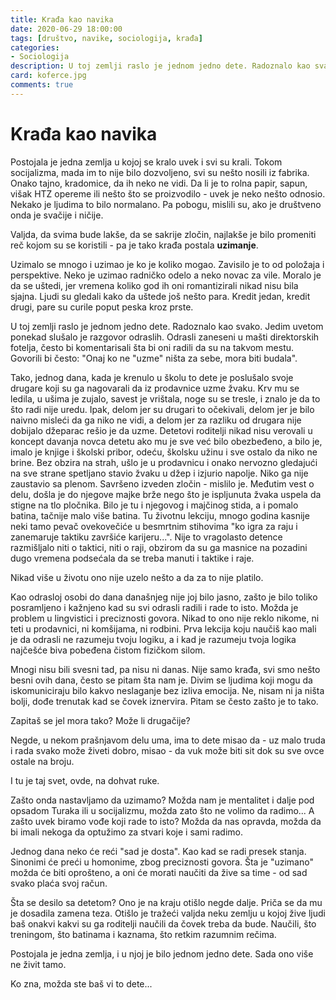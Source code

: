 ```yaml
---
title: Krađa kao navika
date: 2020-06-29 18:00:00
tags: [društvo, navike, sociologija, krađa]
categories:
- Sociologija 
description: U toj zemlji raslo je jednom jedno dete. Radoznalo kao svako. Jedim uvetom ponekad slušalo je razgovor odraslih. Odrasli zaneseni...
card: koferce.jpg
comments: true
---
```


<style>
    .img-mb-14 { margin-bottom: 14px; }
    a { color: #6463ce; font-weight: 500; }
</style>


# Krađa kao navika

Postojala je jedna zemlja u kojoj se kralo uvek i svi su krali. Tokom socijalizma, mada im to nije bilo dozvoljeno, svi su nešto nosili iz fabrika. Onako tajno, kradomice, da ih neko ne vidi. Da li je to rolna papir, sapun, višak HTZ opereme ili nešto što se proizvodilo - uvek je neko nešto odnosio. Nekako je ljudima to bilo normalano. Pa pobogu, mislili su, ako je društveno onda je svačije i ničije.

Valjda, da svima bude lakše, da se sakrije zločin, najlakše je bilo promeniti reč kojom su se koristili - pa je tako krađa postala **uzimanje**. 

Uzimalo se mnogo i uzimao je ko je koliko mogao. Zavisilo je to od položaja i perspektive. Neko je uzimao radničko odelo a neko novac za vile. Moralo je da se uštedi, jer vremena koliko god ih oni romantizirali nikad nisu bila sjajna. Ljudi su gledali kako da uštede još nešto para. Kredit jedan, kredit drugi, pare su curile poput peska kroz prste.

U toj zemlji raslo je jednom jedno dete. Radoznalo kao svako. Jedim uvetom ponekad slušalo je razgovor odraslih. Odrasli zaneseni u mašti direktorskih fotelja, često bi komentarisali šta bi oni radili da su na takvom mestu. Govorili bi često: "Onaj ko ne "uzme" ništa za sebe, mora biti budala".

Tako, jednog dana, kada je krenulo u školu to dete je poslušalo svoje drugare koji su ga nagovarali da iz prodavnice uzme žvaku. Krv mu se ledila, u ušima je zujalo, savest je vrištala, noge su se tresle, i znalo je da to što radi nije uredu. Ipak, delom jer su drugari to očekivali, delom jer je bilo naivno misleći da ga niko ne vidi, a delom jer za razliku od drugara nije dobijalo džeparac rešio je da uzme. Detetovi roditelji nikad nisu verovali u koncept davanja novca detetu ako mu je sve već bilo obezbeđeno, a bilo je, imalo je knjige i školski pribor, odeću, školsku užinu i sve ostalo da niko ne brine. Bez obzira na strah, ušlo je u prodavnicu i onako nervozno gledajući na sve strane spetljano stavio žvaku u džep i izjurio napolje. Niko ga nije zaustavio sa plenom. Savršeno izveden zločin - mislilo je. 
Međutim vest o delu, došla je do njegove majke brže nego što je ispljunuta žvaka uspela da stigne na tlo pločnika. Bilo je tu i njegovog i majčinog stida, a i pomalo batina, tačnije malo više batina. Tu životnu lekciju, mnogo godina kasnije neki tamo pevač ovekovečiće u besmrtnim stihovima "ko igra za raju i zanemaruje taktiku završiće karijeru...". Nije to vragolasto detence razmišljalo niti o taktici, niti o raji, obzirom da su ga masnice na pozadini dugo vremena podsećala da se treba manuti i taktike i raje. 

Nikad više u životu ono nije uzelo nešto a da za to nije platilo. 

Kao odrasloj osobi do dana današnjeg nije joj bilo jasno, zašto je bilo toliko posramljeno i kažnjeno kad su svi odrasli radili i rade to isto. Možda je problem u lingvistici i preciznosti govora. Nikad to ono nije reklo nikome, ni teti u prodavnici, ni komšijama, ni rodbini. 
Prva lekcija koju naučiš kao mali je da odrasli ne razumeju tvoju logiku, a i kad je razumeju tvoja logika najčešće biva pobeđena čistom fizičkom silom.

Mnogi nisu bili svesni tad, pa nisu ni danas. Nije samo krađa, svi smo nešto besni ovih dana, često se pitam šta nam je. Divim se ljudima koji mogu da iskomuniciraju bilo kakvo neslaganje bez izliva emocija. Ne, nisam ni ja ništa bolji, dođe trenutak kad se čovek iznervira. Pitam se često zašto je to tako. 

Zapitaš se jel mora tako? Može li drugačije?

Negde, u nekom prašnjavom delu uma, ima to dete misao da - uz malo truda i rada svako može živeti dobro, misao - da vuk može biti sit dok su sve ovce ostale na broju. 

I tu je taj svet, ovde, na dohvat ruke.

Zašto onda nastavljamo da uzimamo? Možda nam je mentalitet i dalje pod opsadom Turaka ili u socijalizmu, možda zato što ne volimo da radimo... 
A zašto uvek biramo vođe koji rade to isto? Možda da nas opravda, možda da bi imali nekoga da optužimo za stvari koje i sami radimo. 

Jednog dana neko će reći "sad je dosta". Kao kad se radi presek stanja. Sinonimi će preći u homonime, zbog preciznosti govora.
Šta je "uzimano" možda će biti oprošteno, a oni će morati naučiti da žive sa time - od sad svako plaća svoj račun. 

Šta se desilo sa detetom? Ono je na kraju otišlo negde dalje. Priča se da mu je dosadila zamena teza. Otišlo je tražeći valjda neku zemlju u kojoj žive ljudi baš onakvi kakvi su ga roditelji naučili da čovek treba da bude. Naučili, što treningom, što batinama i kaznama, što retkim razumnim rečima.

Postojala je jedna zemlja, i u njoj je bilo jednom jedno dete. Sada ono više ne živit tamo.

Ko zna, možda ste baš vi to dete...
